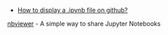 - [How to display a .ipynb file on github?](https://stackoverflow.com/questions/62878732/how-to-display-a-ipynb-file-on-github)

[nbviewer](https://nbviewer.org/) - A simple way to share Jupyter Notebooks